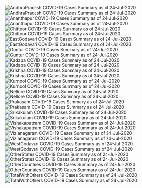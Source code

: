 <img src="https://deepuhub.github.io/COVID-19/GraphsGenerated/24-Jul-2020/AndhraPradesh_24-Jul-2020.jpg" alt="AndhraPradesh COVID-19 Cases Summary as of 24-Jul-2020">
<br>
<img src="https://deepuhub.github.io/COVID-19/GraphsGenerated/24-Jul-2020/Last24Hrs_AndhraPradesh_24-Jul-2020.jpg" alt="AndhraPradesh COVID-19 Cases Summary as of 24-Jul-2020">
<br>
<img src="https://deepuhub.github.io/COVID-19/GraphsGenerated/24-Jul-2020/Ananthapur_24-Jul-2020.jpg" alt="Ananthapur COVID-19 Cases Summary as of 24-Jul-2020">
<br>
<img src="https://deepuhub.github.io/COVID-19/GraphsGenerated/24-Jul-2020/Last24Hrs_Ananthapur_24-Jul-2020.jpg" alt="Ananthapur COVID-19 Cases Summary as of 24-Jul-2020">
<br>
<img src="https://deepuhub.github.io/COVID-19/GraphsGenerated/24-Jul-2020/Chittoor_24-Jul-2020.jpg" alt="Chittoor COVID-19 Cases Summary as of 24-Jul-2020">
<br>
<img src="https://deepuhub.github.io/COVID-19/GraphsGenerated/24-Jul-2020/Last24Hrs_Chittoor_24-Jul-2020.jpg" alt="Chittoor COVID-19 Cases Summary as of 24-Jul-2020">
<br>
<img src="https://deepuhub.github.io/COVID-19/GraphsGenerated/24-Jul-2020/EastGodavari_24-Jul-2020.jpg" alt="EastGodavari COVID-19 Cases Summary as of 24-Jul-2020">
<br>
<img src="https://deepuhub.github.io/COVID-19/GraphsGenerated/24-Jul-2020/Last24Hrs_EastGodavari_24-Jul-2020.jpg" alt="EastGodavari COVID-19 Cases Summary as of 24-Jul-2020">
<br>
<img src="https://deepuhub.github.io/COVID-19/GraphsGenerated/24-Jul-2020/Guntur_24-Jul-2020.jpg" alt="Guntur COVID-19 Cases Summary as of 24-Jul-2020">
<br>
<img src="https://deepuhub.github.io/COVID-19/GraphsGenerated/24-Jul-2020/Last24Hrs_Guntur_24-Jul-2020.jpg" alt="Guntur COVID-19 Cases Summary as of 24-Jul-2020">
<br>
<img src="https://deepuhub.github.io/COVID-19/GraphsGenerated/24-Jul-2020/Kadapa_24-Jul-2020.jpg" alt="Kadapa COVID-19 Cases Summary as of 24-Jul-2020">
<br>
<img src="https://deepuhub.github.io/COVID-19/GraphsGenerated/24-Jul-2020/Last24Hrs_Kadapa_24-Jul-2020.jpg" alt="Kadapa COVID-19 Cases Summary as of 24-Jul-2020">
<br>
<img src="https://deepuhub.github.io/COVID-19/GraphsGenerated/24-Jul-2020/Krishna_24-Jul-2020.jpg" alt="Krishna COVID-19 Cases Summary as of 24-Jul-2020">
<br>
<img src="https://deepuhub.github.io/COVID-19/GraphsGenerated/24-Jul-2020/Last24Hrs_Krishna_24-Jul-2020.jpg" alt="Krishna COVID-19 Cases Summary as of 24-Jul-2020">
<br>
<img src="https://deepuhub.github.io/COVID-19/GraphsGenerated/24-Jul-2020/Kurnool_24-Jul-2020.jpg" alt="Kurnool COVID-19 Cases Summary as of 24-Jul-2020">
<br>
<img src="https://deepuhub.github.io/COVID-19/GraphsGenerated/24-Jul-2020/Last24Hrs_Kurnool_24-Jul-2020.jpg" alt="Kurnool COVID-19 Cases Summary as of 24-Jul-2020">
<br>
<img src="https://deepuhub.github.io/COVID-19/GraphsGenerated/24-Jul-2020/Nellore_24-Jul-2020.jpg" alt="Nellore COVID-19 Cases Summary as of 24-Jul-2020">
<br>
<img src="https://deepuhub.github.io/COVID-19/GraphsGenerated/24-Jul-2020/Last24Hrs_Nellore_24-Jul-2020.jpg" alt="Nellore COVID-19 Cases Summary as of 24-Jul-2020">
<br>
<img src="https://deepuhub.github.io/COVID-19/GraphsGenerated/24-Jul-2020/Prakasam_24-Jul-2020.jpg" alt="Prakasam COVID-19 Cases Summary as of 24-Jul-2020">
<br>
<img src="https://deepuhub.github.io/COVID-19/GraphsGenerated/24-Jul-2020/Last24Hrs_Prakasam_24-Jul-2020.jpg" alt="Prakasam COVID-19 Cases Summary as of 24-Jul-2020">
<br>
<img src="https://deepuhub.github.io/COVID-19/GraphsGenerated/24-Jul-2020/Srikakulam_24-Jul-2020.jpg" alt="Srikakulam COVID-19 Cases Summary as of 24-Jul-2020">
<br>
<img src="https://deepuhub.github.io/COVID-19/GraphsGenerated/24-Jul-2020/Last24Hrs_Srikakulam_24-Jul-2020.jpg" alt="Srikakulam COVID-19 Cases Summary as of 24-Jul-2020">
<br>
<img src="https://deepuhub.github.io/COVID-19/GraphsGenerated/24-Jul-2020/Vishakapatnam_24-Jul-2020.jpg" alt="Vishakapatnam COVID-19 Cases Summary as of 24-Jul-2020">
<br>
<img src="https://deepuhub.github.io/COVID-19/GraphsGenerated/24-Jul-2020/Last24Hrs_Vishakapatnam_24-Jul-2020.jpg" alt="Vishakapatnam COVID-19 Cases Summary as of 24-Jul-2020">
<br>
<img src="https://deepuhub.github.io/COVID-19/GraphsGenerated/24-Jul-2020/Vizianagaram_24-Jul-2020.jpg" alt="Vizianagaram COVID-19 Cases Summary as of 24-Jul-2020">
<br>
<img src="https://deepuhub.github.io/COVID-19/GraphsGenerated/24-Jul-2020/Last24Hrs_Vizianagaram_24-Jul-2020.jpg" alt="Vizianagaram COVID-19 Cases Summary as of 24-Jul-2020">
<br>
<img src="https://deepuhub.github.io/COVID-19/GraphsGenerated/24-Jul-2020/WestGodavari_24-Jul-2020.jpg" alt="WestGodavari COVID-19 Cases Summary as of 24-Jul-2020">
<br>
<img src="https://deepuhub.github.io/COVID-19/GraphsGenerated/24-Jul-2020/Last24Hrs_WestGodavari_24-Jul-2020.jpg" alt="WestGodavari COVID-19 Cases Summary as of 24-Jul-2020">
<br>
<img src="https://deepuhub.github.io/COVID-19/GraphsGenerated/24-Jul-2020/OtherStates_24-Jul-2020.jpg" alt="OtherStates COVID-19 Cases Summary as of 24-Jul-2020">
<br>
<img src="https://deepuhub.github.io/COVID-19/GraphsGenerated/24-Jul-2020/Last24Hrs_OtherStates_24-Jul-2020.jpg" alt="OtherStates COVID-19 Cases Summary as of 24-Jul-2020">
<br>
<img src="https://deepuhub.github.io/COVID-19/GraphsGenerated/24-Jul-2020/OtherCountries_24-Jul-2020.jpg" alt="OtherCountries COVID-19 Cases Summary as of 24-Jul-2020">
<br>
<img src="https://deepuhub.github.io/COVID-19/GraphsGenerated/24-Jul-2020/Last24Hrs_OtherCountries_24-Jul-2020.jpg" alt="OtherCountries COVID-19 Cases Summary as of 24-Jul-2020">
<br>
<img src="https://deepuhub.github.io/COVID-19/GraphsGenerated/24-Jul-2020/TotalWithOthers_24-Jul-2020.jpg" alt="TotalWithOthers COVID-19 Cases Summary as of 24-Jul-2020">
<br>
<img src="https://deepuhub.github.io/COVID-19/GraphsGenerated/24-Jul-2020/Last24Hrs_TotalWithOthers_24-Jul-2020.jpg" alt="TotalWithOthers COVID-19 Cases Summary as of 24-Jul-2020">
<br>